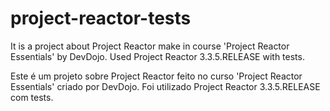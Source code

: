 # project-reactor-tests

It is a project about Project Reactor make in course 'Project Reactor Essentials' by DevDojo. Used Project Reactor 3.3.5.RELEASE with tests.

Este é um projeto sobre Project Reactor feito no curso 'Project Reactor Essentials' criado por DevDojo. Foi utilizado Project Reactor 3.3.5.RELEASE com tests.

